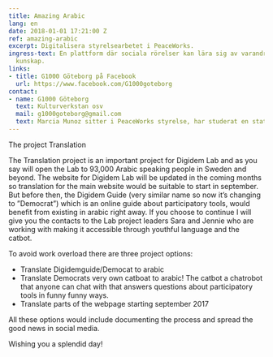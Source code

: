 ```yaml
---
title: Amazing Arabic
lang: en
date: 2018-01-01 17:21:00 Z
ref: amazing-arabic
excerpt: Digitalisera styrelsearbetet i PeaceWorks.
ingress-text: En plattform där sociala rörelser kan lära sig av varandra och sprida
  kunskap.
links:
- title: G1000 Göteborg på Facebook
  url: https://www.facebook.com/G1000goteborg
contact:
- name: G1000 Göteborg
  text: Kulturverkstan osv
  mail: g1000goteborg@gmail.com
  text: Marcia Munoz sitter i PeaceWorks styrelse, har studerat en statsvetenskaplig
---
```

The project Translation

The Translation project is an important project for Digidem Lab and as you say will open the Lab to 93,000 Arabic speaking people in Sweden and beyond. The website for Digidem Lab will be updated in the coming months so translation for the main website would be suitable to start in september. But before then, the Digidem Guide (very similar name so now it’s changing to ”Democrat”) which is an online guide about participatory tools, would benefit from existing in arabic right away. If you choose to continue I will give you the contacts to the Lab project leaders Sara and Jennie who are working with making it accessible through youthful language and the catbot.

To avoid work overload there are three project options:

* Translate Digidemguide/Democat to arabic
* Translate Democrats very own catboat to arabic! The catbot a chatrobot that anyone can chat with that answers questions about participatory tools in funny funny ways.
* Translate parts of the webpage starting september 2017

All these options would include documenting the process and spread the good news in social media.

Wishing you a splendid day!
